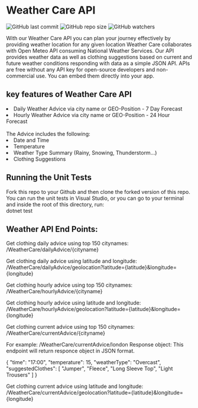 # Weather Care API
![GitHub last commit](https://img.shields.io/github/last-commit/anaghakarurkar/Weather_Care?style=plastic) ![GitHub repo size](https://img.shields.io/github/repo-size/anaghakarurkar/Weather_Care) ![GitHub watchers](https://img.shields.io/github/watchers/anaghakarurkar/Weather_Care)

With our Weather Care API you can plan your journey effectively by providing weather location for any given location 
Weather Care collaborates with Open Meteo API consuming National Weather Services. Our API provides  weather data as well as clothing suggestions  based on current and future  weather conditions responding with data as a simple JSON API.
APIs are free without any API key for open-source developers and non-commercial use. You can embed them directly into your app.

## key features of Weather Care API
<li>Daily Weather Advice via city name or GEO-Position - 7 Day Forecast</li>
<li>Hourly Weather Advice via city name or GEO-Position - 24 Hour Forecast</li> <br> 
The Advice includes the following:<br>
<li>Date and Time</li>
<li>Temperature</li>
<li>Weather Type Summary (Rainy, Snowing, Thunderstorm…)</li>
<li>Clothing Suggestions </li>

## Running the Unit Tests
Fork this repo to your Github and then clone the forked version of this repo.<br>
You can run the unit tests in Visual Studio, or you can go to your terminal and inside the root of this directory, run: <br>
dotnet test<br>


## Weather API End Points:
Get clothing daily advice using top 150 citynames:<br>
/WeatherCare/dailyAdvice/{cityname}

Get clothing daily advice using latitude and longitude:<br>
/WeatherCare/dailyAdvice/geolocation?latitude={latitude}&longitude={longitude}

Get clothing hourly advice using  top 150 citynames:<br>
/WeatherCare/hourlyAdvice/{cityname}

Get clothing hourly advice using latitude and longitude:<br>
/WeatherCare/hourlyAdvice/geolocation?latitude={latitude}&longitude={longitude}

Get clothing current advice using  top 150 citynames:<br>
/WeatherCare/currentAdvice/{cityname}


For example:   /WeatherCare/currentAdvice/london
Response object: This endpoint will return responce object in JSON format.

{
  "time": "17:00",
  "temperature": 15,
  "weatherType": "Overcast",
  "suggestedClothes": [
    "Jumper",
    "Fleece",
    "Long Sleeve Top",
    "Light Trousers"
  ]
}


Get clothing current advice using latitude and longitude:<br>
/WeatherCare/currentAdvice/geolocation?latitude={latitude}&longitude={longitude}
